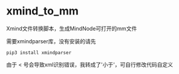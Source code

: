# xmind_to_mm
Xmind文件转换脚本，生成MindNode可打开的mm文件

需要xmindparser库，没有安装的请先
```
pip3 install xmindparser
```

由于 < 号会导致xml识别错误，我转成了'小于'，可自行修改代码自定义
